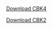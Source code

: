 


[Download CBK4]({{site.github.url}}/CBK4.apk "download")

[Download CBK2]({{site.github.url}}/CBK2.apk "download")